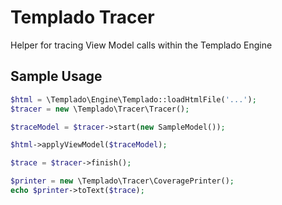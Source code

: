 # Templado Tracer
Helper for tracing View Model calls within the Templado Engine

## Sample Usage

```php
$html = \Templado\Engine\Templado::loadHtmlFile('...');
$tracer = new \Templado\Tracer\Tracer();

$traceModel = $tracer->start(new SampleModel());

$html->applyViewModel($traceModel);

$trace = $tracer->finish();

$printer = new \Templado\Tracer\CoveragePrinter();
echo $printer->toText($trace);
```
